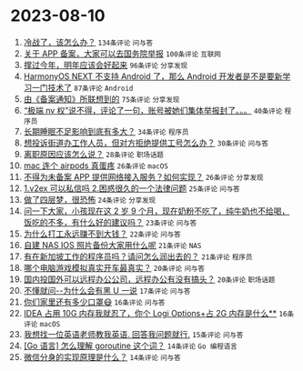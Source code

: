 # 2023-08-10

1. [冷战了，该怎么办？](https://www.v2ex.com/t/963959) `134条评论` `问与答`
1. [关于 APP 备案，大家可以去国务院举报](https://www.v2ex.com/t/964007) `100条评论` `互联网`
1. [撑过今年，明年应该会好起来](https://www.v2ex.com/t/963963) `96条评论` `分享发现`
1. [HarmonyOS NEXT 不支持 Android 了，那么 Android 开发者是不是要新学习一门技术了](https://www.v2ex.com/t/963995) `87条评论` `Android`
1. [由《备案通知》所联想到的](https://www.v2ex.com/t/963938) `75条评论` `分享发现`
1. [“极端 nv 权”说不得，评论了一句，账号被她们集体举报封了。。。](https://www.v2ex.com/t/964010) `40条评论` `程序员`
1. [长期睡眠不足影响到底有多大？](https://www.v2ex.com/t/963976) `34条评论` `程序员`
1. [想投诉街道办工作人员，但对方拒绝提供工号怎么办？](https://www.v2ex.com/t/963992) `30条评论` `问与答`
1. [离职原因应该怎么说？](https://www.v2ex.com/t/964052) `28条评论` `职场话题`
1. [mac 连个 airpods 真蛋疼](https://www.v2ex.com/t/964030) `26条评论` `macOS`
1. [不得为未备案 APP 提供网络接入服务？如何实现？](https://www.v2ex.com/t/964024) `26条评论` `分享发现`
1. [1.v2ex 可以私信吗 2.困惑很久的一个法律问题](https://www.v2ex.com/t/963939) `25条评论` `问与答`
1. [做了四层梦，很恐怖](https://www.v2ex.com/t/964081) `24条评论` `分享发现`
1. [问一下大家，小孩现在这 2 岁 9 个月，现在奶粉不吃了，纯牛奶也不给喝，饭吃的不多，有什么好的建议吗？](https://www.v2ex.com/t/963979) `23条评论` `问与答`
1. [为什么打工永远赚不到大钱？](https://www.v2ex.com/t/964049) `22条评论` `问与答`
1. [自建 NAS IOS 照片备份大家用什么呢](https://www.v2ex.com/t/964029) `21条评论` `NAS`
1. [有在新加坡工作的程序员吗？请问怎么润出去的？](https://www.v2ex.com/t/963982) `21条评论` `程序员`
1. [哪个电脑游戏模拟真实开车最真实？](https://www.v2ex.com/t/964022) `20条评论` `问与答`
1. [国内投国外可以远程办公公司，远程办公有没有搞头？](https://www.v2ex.com/t/964003) `20条评论` `职场话题`
1. [不懂就问--为什么会有黑 U 一说](https://www.v2ex.com/t/963974) `17条评论` `问与答`
1. [你们家里还有多少口罩😷](https://www.v2ex.com/t/964078) `16条评论` `问与答`
1. [IDEA 占用 10G 内存我就忍了，你个 Logi Options+占 2G 内存是什么**](https://www.v2ex.com/t/963969) `16条评论` `macOS`
1. [我想找一位英语老师教我英语. 回答我问题就行.](https://www.v2ex.com/t/964077) `15条评论` `问与答`
1. [[Go 语言] 怎么理解 goroutine 这个词？](https://www.v2ex.com/t/964025) `14条评论` `Go 编程语言`
1. [微信分身的实现原理是什么？](https://www.v2ex.com/t/963941) `14条评论` `问与答`
